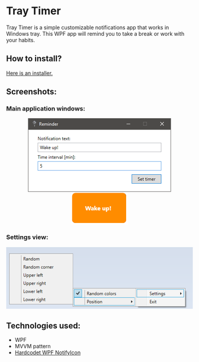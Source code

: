 # Tray Timer
Tray Timer is a simple customizable notifications app that works in Windows tray. This WPF app will remind you to take a break or work with your habits.

## How to install?
[Here is an installer.](./artifacts)

## Screenshots:
### Main application windows:
<p align="center"> 
<img style="display: inline; vertical-align: middle" src="./docs/mainWindow.png">
<img style="display: inline; vertical-align: middle"  src="./docs/notification.png">
</p>

### Settings view:
<p align="center"> 
<img src="./docs/settings.png">
<p>

## Technologies used:
- WPF
- MVVM pattern
- [Hardcodet WPF NotifyIcon](http://www.hardcodet.net/wpf-notifyicon)
